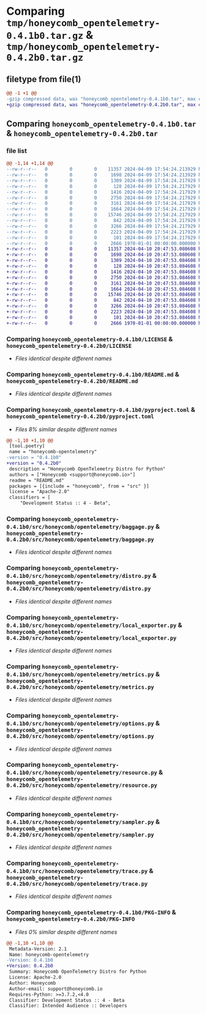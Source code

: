# Comparing `tmp/honeycomb_opentelemetry-0.4.1b0.tar.gz` & `tmp/honeycomb_opentelemetry-0.4.2b0.tar.gz`

## filetype from file(1)

```diff
@@ -1 +1 @@
-gzip compressed data, was "honeycomb_opentelemetry-0.4.1b0.tar", max compression
+gzip compressed data, was "honeycomb_opentelemetry-0.4.2b0.tar", max compression
```

## Comparing `honeycomb_opentelemetry-0.4.1b0.tar` & `honeycomb_opentelemetry-0.4.2b0.tar`

### file list

```diff
@@ -1,14 +1,14 @@
--rw-r--r--   0        0        0    11357 2024-04-09 17:54:24.213929 honeycomb_opentelemetry-0.4.1b0/LICENSE
--rw-r--r--   0        0        0     1698 2024-04-09 17:54:24.213929 honeycomb_opentelemetry-0.4.1b0/README.md
--rw-r--r--   0        0        0     1309 2024-04-09 17:54:24.217929 honeycomb_opentelemetry-0.4.1b0/pyproject.toml
--rw-r--r--   0        0        0      128 2024-04-09 17:54:24.217929 honeycomb_opentelemetry-0.4.1b0/src/honeycomb/opentelemetry/__init__.py
--rw-r--r--   0        0        0     1416 2024-04-09 17:54:24.217929 honeycomb_opentelemetry-0.4.1b0/src/honeycomb/opentelemetry/baggage.py
--rw-r--r--   0        0        0     2750 2024-04-09 17:54:24.217929 honeycomb_opentelemetry-0.4.1b0/src/honeycomb/opentelemetry/distro.py
--rw-r--r--   0        0        0     3161 2024-04-09 17:54:24.217929 honeycomb_opentelemetry-0.4.1b0/src/honeycomb/opentelemetry/local_exporter.py
--rw-r--r--   0        0        0     1664 2024-04-09 17:54:24.217929 honeycomb_opentelemetry-0.4.1b0/src/honeycomb/opentelemetry/metrics.py
--rw-r--r--   0        0        0    15746 2024-04-09 17:54:24.217929 honeycomb_opentelemetry-0.4.1b0/src/honeycomb/opentelemetry/options.py
--rw-r--r--   0        0        0      842 2024-04-09 17:54:24.217929 honeycomb_opentelemetry-0.4.1b0/src/honeycomb/opentelemetry/resource.py
--rw-r--r--   0        0        0     3266 2024-04-09 17:54:24.217929 honeycomb_opentelemetry-0.4.1b0/src/honeycomb/opentelemetry/sampler.py
--rw-r--r--   0        0        0     2223 2024-04-09 17:54:24.217929 honeycomb_opentelemetry-0.4.1b0/src/honeycomb/opentelemetry/trace.py
--rw-r--r--   0        0        0      101 2024-04-09 17:54:24.217929 honeycomb_opentelemetry-0.4.1b0/src/honeycomb/opentelemetry/version.py
--rw-r--r--   0        0        0     2666 1970-01-01 00:00:00.000000 honeycomb_opentelemetry-0.4.1b0/PKG-INFO
+-rw-r--r--   0        0        0    11357 2024-04-10 20:47:53.080608 honeycomb_opentelemetry-0.4.2b0/LICENSE
+-rw-r--r--   0        0        0     1698 2024-04-10 20:47:53.080608 honeycomb_opentelemetry-0.4.2b0/README.md
+-rw-r--r--   0        0        0     1309 2024-04-10 20:47:53.084608 honeycomb_opentelemetry-0.4.2b0/pyproject.toml
+-rw-r--r--   0        0        0      128 2024-04-10 20:47:53.084608 honeycomb_opentelemetry-0.4.2b0/src/honeycomb/opentelemetry/__init__.py
+-rw-r--r--   0        0        0     1416 2024-04-10 20:47:53.084608 honeycomb_opentelemetry-0.4.2b0/src/honeycomb/opentelemetry/baggage.py
+-rw-r--r--   0        0        0     2750 2024-04-10 20:47:53.084608 honeycomb_opentelemetry-0.4.2b0/src/honeycomb/opentelemetry/distro.py
+-rw-r--r--   0        0        0     3161 2024-04-10 20:47:53.084608 honeycomb_opentelemetry-0.4.2b0/src/honeycomb/opentelemetry/local_exporter.py
+-rw-r--r--   0        0        0     1664 2024-04-10 20:47:53.084608 honeycomb_opentelemetry-0.4.2b0/src/honeycomb/opentelemetry/metrics.py
+-rw-r--r--   0        0        0    15746 2024-04-10 20:47:53.084608 honeycomb_opentelemetry-0.4.2b0/src/honeycomb/opentelemetry/options.py
+-rw-r--r--   0        0        0      842 2024-04-10 20:47:53.084608 honeycomb_opentelemetry-0.4.2b0/src/honeycomb/opentelemetry/resource.py
+-rw-r--r--   0        0        0     3266 2024-04-10 20:47:53.084608 honeycomb_opentelemetry-0.4.2b0/src/honeycomb/opentelemetry/sampler.py
+-rw-r--r--   0        0        0     2223 2024-04-10 20:47:53.084608 honeycomb_opentelemetry-0.4.2b0/src/honeycomb/opentelemetry/trace.py
+-rw-r--r--   0        0        0      101 2024-04-10 20:47:53.084608 honeycomb_opentelemetry-0.4.2b0/src/honeycomb/opentelemetry/version.py
+-rw-r--r--   0        0        0     2666 1970-01-01 00:00:00.000000 honeycomb_opentelemetry-0.4.2b0/PKG-INFO
```

### Comparing `honeycomb_opentelemetry-0.4.1b0/LICENSE` & `honeycomb_opentelemetry-0.4.2b0/LICENSE`

 * *Files identical despite different names*

### Comparing `honeycomb_opentelemetry-0.4.1b0/README.md` & `honeycomb_opentelemetry-0.4.2b0/README.md`

 * *Files identical despite different names*

### Comparing `honeycomb_opentelemetry-0.4.1b0/pyproject.toml` & `honeycomb_opentelemetry-0.4.2b0/pyproject.toml`

 * *Files 8% similar despite different names*

```diff
@@ -1,10 +1,10 @@
 [tool.poetry]
 name = "honeycomb-opentelemetry"
-version = "0.4.1b0"
+version = "0.4.2b0"
 description = "Honeycomb OpenTelemetry Distro for Python"
 authors = ["Honeycomb <support@honeycomb.io>"]
 readme = "README.md"
 packages = [{include = "honeycomb", from = "src" }]
 license = "Apache-2.0"
 classifiers = [
     "Development Status :: 4 - Beta",
```

### Comparing `honeycomb_opentelemetry-0.4.1b0/src/honeycomb/opentelemetry/baggage.py` & `honeycomb_opentelemetry-0.4.2b0/src/honeycomb/opentelemetry/baggage.py`

 * *Files identical despite different names*

### Comparing `honeycomb_opentelemetry-0.4.1b0/src/honeycomb/opentelemetry/distro.py` & `honeycomb_opentelemetry-0.4.2b0/src/honeycomb/opentelemetry/distro.py`

 * *Files identical despite different names*

### Comparing `honeycomb_opentelemetry-0.4.1b0/src/honeycomb/opentelemetry/local_exporter.py` & `honeycomb_opentelemetry-0.4.2b0/src/honeycomb/opentelemetry/local_exporter.py`

 * *Files identical despite different names*

### Comparing `honeycomb_opentelemetry-0.4.1b0/src/honeycomb/opentelemetry/metrics.py` & `honeycomb_opentelemetry-0.4.2b0/src/honeycomb/opentelemetry/metrics.py`

 * *Files identical despite different names*

### Comparing `honeycomb_opentelemetry-0.4.1b0/src/honeycomb/opentelemetry/options.py` & `honeycomb_opentelemetry-0.4.2b0/src/honeycomb/opentelemetry/options.py`

 * *Files identical despite different names*

### Comparing `honeycomb_opentelemetry-0.4.1b0/src/honeycomb/opentelemetry/resource.py` & `honeycomb_opentelemetry-0.4.2b0/src/honeycomb/opentelemetry/resource.py`

 * *Files identical despite different names*

### Comparing `honeycomb_opentelemetry-0.4.1b0/src/honeycomb/opentelemetry/sampler.py` & `honeycomb_opentelemetry-0.4.2b0/src/honeycomb/opentelemetry/sampler.py`

 * *Files identical despite different names*

### Comparing `honeycomb_opentelemetry-0.4.1b0/src/honeycomb/opentelemetry/trace.py` & `honeycomb_opentelemetry-0.4.2b0/src/honeycomb/opentelemetry/trace.py`

 * *Files identical despite different names*

### Comparing `honeycomb_opentelemetry-0.4.1b0/PKG-INFO` & `honeycomb_opentelemetry-0.4.2b0/PKG-INFO`

 * *Files 0% similar despite different names*

```diff
@@ -1,10 +1,10 @@
 Metadata-Version: 2.1
 Name: honeycomb-opentelemetry
-Version: 0.4.1b0
+Version: 0.4.2b0
 Summary: Honeycomb OpenTelemetry Distro for Python
 License: Apache-2.0
 Author: Honeycomb
 Author-email: support@honeycomb.io
 Requires-Python: >=3.7.2,<4.0
 Classifier: Development Status :: 4 - Beta
 Classifier: Intended Audience :: Developers
```

